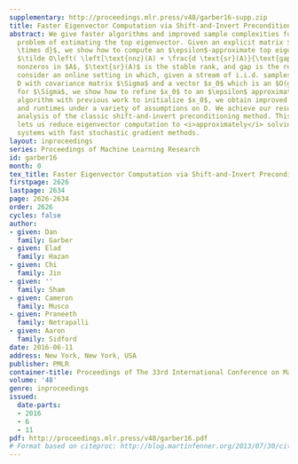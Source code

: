 ```yaml
---
supplementary: http://proceedings.mlr.press/v48/garber16-supp.zip
title: Faster Eigenvector Computation via Shift-and-Invert Preconditioning
abstract: We give faster algorithms and improved sample complexities for the fundamental
  problem of estimating the top eigenvector. Given an explicit matrix $A \in \mathbb{R}^{n
  \times d}$, we show how to compute an $\epsilon$-approximate top eigenvector of $A^TA$ in time
  $\tilde O\left( \left[\text{nnz}(A) + \frac{d \text{sr}(A)}{\text{gap}^2} \right] \cdot \log 1/\epsilon\right)$. Here $\text{nnz}(A)$ is the number of
  nonzeros in $A$, $\text{sr}(A)$ is the stable rank, and gap is the relative eigengap. We also
  consider an online setting in which, given a stream of i.i.d. samples from a distribution
  D with covariance matrix $\Sigma$ and a vector $x_0$ which is an $O(gap)$ approximate top eigenvector
  for $\Sigma$, we show how to refine $x_0$ to an $\epsilon$ approximation using  $O \left( \frac{\text{var}(\mathcal{D})}{\text{gap}-\epsilon}\right)$ samples from $\mathcal{D}$. Here $\text{var}(\mathcal{D})$ is a natural notion of variance. Combining our
  algorithm with previous work to initialize $x_0$, we obtain improved sample complexities
  and runtimes under a variety of assumptions on D. We achieve our results via a robust
  analysis of the classic shift-and-invert preconditioning method. This technique
  lets us reduce eigenvector computation to <i>approximately</i> solving a series of linear
  systems with fast stochastic gradient methods.
layout: inproceedings
series: Proceedings of Machine Learning Research
id: garber16
month: 0
tex_title: Faster Eigenvector Computation via Shift-and-Invert Preconditioning
firstpage: 2626
lastpage: 2634
page: 2626-2634
order: 2626
cycles: false
author:
- given: Dan
  family: Garber
- given: Elad
  family: Hazan
- given: Chi
  family: Jin
- given: ''
  family: Sham
- given: Cameron
  family: Musco
- given: Praneeth
  family: Netrapalli
- given: Aaron
  family: Sidford
date: 2016-06-11
address: New York, New York, USA
publisher: PMLR
container-title: Proceedings of The 33rd International Conference on Machine Learning
volume: '48'
genre: inproceedings
issued:
  date-parts:
  - 2016
  - 6
  - 11
pdf: http://proceedings.mlr.press/v48/garber16.pdf
# Format based on citeproc: http://blog.martinfenner.org/2013/07/30/citeproc-yaml-for-bibliographies/
---
```

